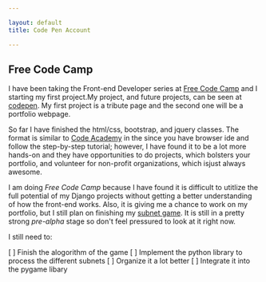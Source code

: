 ```yaml
---

layout: default
title: Code Pen Account

---
```


## Free Code Camp 

I have been taking the Front-end Developer series at [Free Code Camp](http://www.freecodecamp.com) and I starting my first project.My project, and future projects, can be seen at [codepen](https://codepen.io/gatomalo/). My first project is a tribute page and the second one will be a portfolio webpage.

So far I have finished the html/css, bootstrap, and jquery classes. The format is similar to [Code Academy](www.codeacademy.com) in the since you have browser ide and follow the step-by-step tutorial; however, I have found it to be a lot more hands-on and they have opportunities to do projects, which bolsters your portfolio, and volunteer for non-profit organizations, which isjust always awesome.

I am doing *Free Code Camp* because I have found it is difficult to utitlize the full potential of my Django projects without
getting a better understanding of how the front-end works. Also, it is giving me a chance to work on my portfolio, but I still plan on finishing my [subnet game](https://github.com/gatasmalas/subnetgame). It is still in a pretty strong *pre-alpha* stage so don't feel pressured to look at it right now.

I still need to:

[ ] Finish the alogorithm of the game
[ ] Implement the python library to process the different subnets
[ ] Organize it a lot better
[ ] Integrate it into the pygame libary
